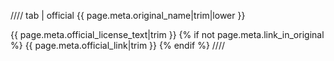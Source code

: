 //// tab | official {{ page.meta.original_name|trim|lower }}

{{ page.meta.official_license_text|trim }}
{% if not page.meta.link_in_original %}
{{ page.meta.official_link|trim }}
{% endif %}
////
